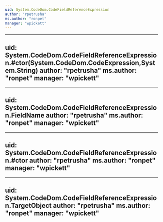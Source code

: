 ```yaml
---
uid: System.CodeDom.CodeFieldReferenceExpression
author: "rpetrusha"
ms.author: "ronpet"
manager: "wpickett"
---
```


---
uid: System.CodeDom.CodeFieldReferenceExpression.#ctor(System.CodeDom.CodeExpression,System.String)
author: "rpetrusha"
ms.author: "ronpet"
manager: "wpickett"
---

---
uid: System.CodeDom.CodeFieldReferenceExpression.FieldName
author: "rpetrusha"
ms.author: "ronpet"
manager: "wpickett"
---

---
uid: System.CodeDom.CodeFieldReferenceExpression.#ctor
author: "rpetrusha"
ms.author: "ronpet"
manager: "wpickett"
---

---
uid: System.CodeDom.CodeFieldReferenceExpression.TargetObject
author: "rpetrusha"
ms.author: "ronpet"
manager: "wpickett"
---
